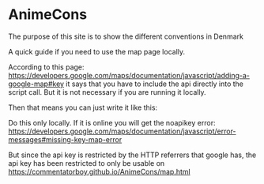 # AnimeCons
The purpose of this site is to show the different conventions in Denmark

A quick guide if you need to use the map page locally.

According to this page:
https://developers.google.com/maps/documentation/javascript/adding-a-google-map#key
it says that you have to include the api directly into the script call.
But it is not necessary if you are running it locally.

Then that means you can just write it like this:
<script async defer src="https://maps.googleapis.com/maps/api/js?callback=initMap"></script>

Do this only locally.
If it is online you will get the noapikey error:
https://developers.google.com/maps/documentation/javascript/error-messages#missing-key-map-error

But since the api key is restricted by the HTTP referrers that google has, the api key has been restricted to only be usable on
https://commentatorboy.github.io/AnimeCons/map.html
